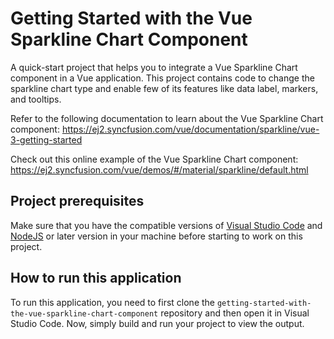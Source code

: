 # Getting Started with the Vue Sparkline Chart Component

A quick-start project that helps you to integrate a Vue Sparkline Chart component in a Vue application. This project contains code to change the sparkline chart type and enable few of its features like data label, markers, and tooltips.
 
Refer to the following documentation to learn about the Vue Sparkline Chart component: 
https://ej2.syncfusion.com/vue/documentation/sparkline/vue-3-getting-started

Check out this online example of the Vue Sparkline Chart component:
https://ej2.syncfusion.com/vue/demos/#/material/sparkline/default.html

## Project prerequisites
Make sure that you have the compatible versions of [Visual Studio Code](https://code.visualstudio.com/download ) and [NodeJS](https://nodejs.org/en/download) or later version in your machine before starting to work on this project.

## How to run this application
To run this application, you need to first clone the `getting-started-with-the-vue-sparkline-chart-component` repository and then open it in Visual Studio Code. Now, simply build and run your project to view the output.